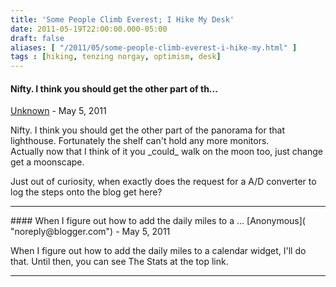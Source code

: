 ```yaml
---
title: 'Some People Climb Everest; I Hike My Desk'
date: 2011-05-19T22:00:00.000-05:00
draft: false
aliases: [ "/2011/05/some-people-climb-everest-i-hike-my.html" ]
tags : [hiking, tenzing norgay, optimism, desk]
---
```


#### Nifty. I think you should get the other part of th...
[Unknown](https://www.blogger.com/profile/04645958346080695911 "noreply@blogger.com") - <time datetime="2011-05-20T11:25:40.699-05:00">May 5, 2011</time>

Nifty. I think you should get the other part of the panorama for that lighthouse. Fortunately the shelf can't hold any more monitors.  
Actually now that I think of it you \_could\_ walk on the moon too, just change get a moonscape.  
  
Just out of curiosity, when exactly does the request for a A/D converter to log the steps onto the blog get here?
<hr />
#### When I figure out how to add the daily miles to a ...
[Anonymous]( "noreply@blogger.com") - <time datetime="2011-05-20T12:35:05.418-05:00">May 5, 2011</time>

When I figure out how to add the daily miles to a calendar widget, I'll do that. Until then, you can see The Stats at the top link.
<hr />

